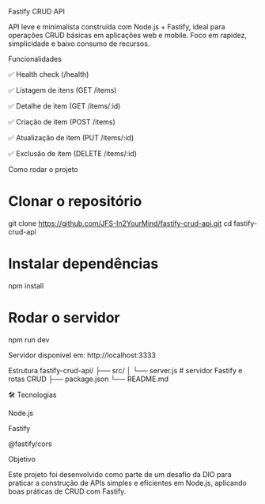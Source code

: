 Fastify CRUD API 

API leve e minimalista construída com Node.js + Fastify, ideal para operações CRUD básicas em aplicações web e mobile.
Foco em rapidez, simplicidade e baixo consumo de recursos.

 Funcionalidades

✅ Health check (/health)

✅ Listagem de itens (GET /items)

✅ Detalhe de item (GET /items/:id)

✅ Criação de item (POST /items)

✅ Atualização de item (PUT /items/:id)

✅ Exclusão de item (DELETE /items/:id)

 Como rodar o projeto
# Clonar o repositório
git clone https://github.com/JFS-In2YourMind/fastify-crud-api.git
cd fastify-crud-api

# Instalar dependências
npm install

# Rodar o servidor
npm run dev


Servidor disponível em:
 http://localhost:3333

 Estrutura
fastify-crud-api/
├── src/
│   └── server.js   # servidor Fastify e rotas CRUD
├── package.json
└── README.md

🛠️ Tecnologias

Node.js

Fastify

@fastify/cors

 Objetivo

Este projeto foi desenvolvido como parte de um desafio da DIO para praticar a construção de APIs simples e eficientes em Node.js, aplicando boas práticas de CRUD com Fastify.
